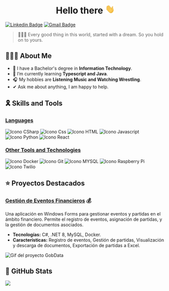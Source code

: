 <h1 align='center'> Hello there <img src="https://raw.githubusercontent.com/ABSphreak/ABSphreak/master/gifs/Hi.gif" width="30px"></h1>

[![Linkedin Badge](https://img.shields.io/badge/-LinkedIn-blue?style=flat-square&logo=Linkedin&logoColor=white&link=https://www.linkedin.com/in/stevegongoral//)](https://www.linkedin.com/in/stevegongoral/) [![Gmail Badge](https://img.shields.io/badge/-steve.gongora@gmail.com-c14438?style=flat-square&logo=Gmail&logoColor=white&link=mailto:steve.gongora@gmail.com)](mailto:steve.gongora@gmail.com)

> 👨🏻‍🚀 Every good thing in this world, started with a dream. So you hold on to yours.
## 👨🏻‍💻 About Me
- 🦾 I have a Bachelor's degree in **Information Technology**.
- 🌱 I’m currently learning **Typescript and Java**.
- 🎧 My hobbies are **Listening Music and Watching Wrestling**.
- ✔ Ask me about anything, I am happy to help.

## 🎗️ Skills and Tools 
### <a href="">Languages</a>
<span>
 <img src="https://img.shields.io/badge/c%23-%23239120.svg?style=for-the-badge&logo=csharp&logoColor=white" alt="Icono CSharp">
 <img src="https://img.shields.io/badge/css3-%231572B6.svg?style=for-the-badge&logo=css3&logoColor=white" alt="Icono Css">
 <img src="https://img.shields.io/badge/html5-%23E34F26.svg?style=for-the-badge&logo=html5&logoColor=white" alt="Icono HTML">
 <img src="https://img.shields.io/badge/JavaScript-F7DF1E?style=for-the-badge&logo=javascript&logoColor=black" alt="Icono Javascript">
 <img src="https://img.shields.io/badge/python-3670A0?style=for-the-badge&logo=python&logoColor=ffdd54" alt="Icono Python">
 <img src="https://img.shields.io/badge/react-%2320232a.svg?style=for-the-badge&logo=react&logoColor=%2361DAFB" alt="Icono React">
</span>

### <a href="">Other Tools and Technologies</a>
<span>
 <img src="https://img.shields.io/badge/docker-%230db7ed.svg?style=for-the-badge&logo=docker&logoColor=white" alt="Icono Docker">
 <img src="https://img.shields.io/badge/git-%23F05033.svg?style=for-the-badge&logo=git&logoColor=white" alt="Icono Git">
 <img src="https://img.shields.io/badge/mysql-4479A1.svg?style=for-the-badge&logo=mysql&logoColor=white" alt="Icono MYSQL">
 <img src="https://img.shields.io/badge/-Raspberry_Pi-C51A4A?style=for-the-badge&logo=Raspberry-Pi" alt="Icono Raspberry Pi">
 <img src="https://img.shields.io/badge/Twilio-F22F46?style=for-the-badge&logo=Twilio&logoColor=white" alt="Icono Twilio">
</span>

## ⭐️ Proyectos Destacados 
### [Gestión de Eventos Financieros](https://github.com/SteveGongoraL/GobData) 💰
Una aplicación en Windows Forms para gestionar eventos y partidas en el ámbito financiero. Permite el registro de eventos, asignación de partidas, y la gestión de documentos asociados.

- **Tecnologías:** C#, .NET 8, MySQL, Docker.
- **Características:** Registro de eventos, Gestión de partidas, Visualización y descarga de documentos, Exportación de partidas a Excel.

<img src="https://github.com/user-attachments/assets/40b09864-b3cc-4c88-9d58-7109bf5c354e" alt="Gif del proyecto GobData" width="400" loading="lazy"/>

## 🚀 GitHub Stats
![](https://github-readme-stats.vercel.app/api/top-langs/?username=stevegongoral&theme=dark&hide_border=false&include_all_commits=false&count_private=false&layout=compact)
